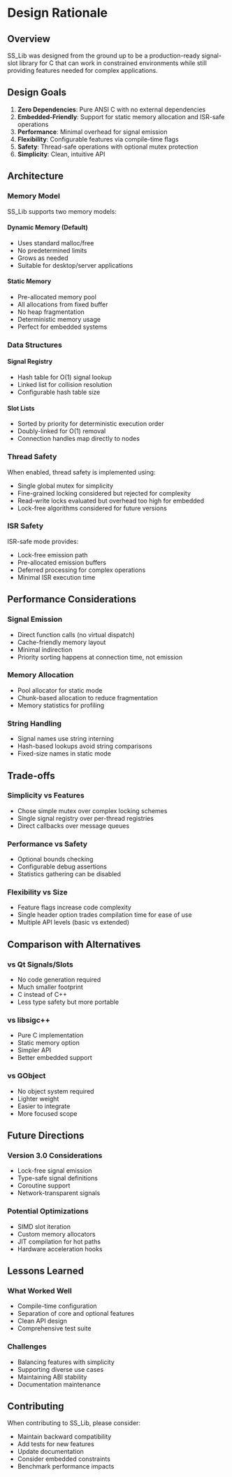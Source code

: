 # Design Rationale

## Overview

SS_Lib was designed from the ground up to be a production-ready signal-slot library for C that can work in constrained environments while still providing features needed for complex applications.

## Design Goals

1. **Zero Dependencies**: Pure ANSI C with no external dependencies
2. **Embedded-Friendly**: Support for static memory allocation and ISR-safe operations
3. **Performance**: Minimal overhead for signal emission
4. **Flexibility**: Configurable features via compile-time flags
5. **Safety**: Thread-safe operations with optional mutex protection
6. **Simplicity**: Clean, intuitive API

## Architecture

### Memory Model

SS_Lib supports two memory models:

#### Dynamic Memory (Default)
- Uses standard malloc/free
- No predetermined limits
- Grows as needed
- Suitable for desktop/server applications

#### Static Memory
- Pre-allocated memory pool
- All allocations from fixed buffer
- No heap fragmentation
- Deterministic memory usage
- Perfect for embedded systems

### Data Structures

#### Signal Registry
- Hash table for O(1) signal lookup
- Linked list for collision resolution
- Configurable hash table size

#### Slot Lists
- Sorted by priority for deterministic execution order
- Doubly-linked for O(1) removal
- Connection handles map directly to nodes

### Thread Safety

When enabled, thread safety is implemented using:
- Single global mutex for simplicity
- Fine-grained locking considered but rejected for complexity
- Read-write locks evaluated but overhead too high for embedded
- Lock-free algorithms considered for future versions

### ISR Safety

ISR-safe mode provides:
- Lock-free emission path
- Pre-allocated emission buffers
- Deferred processing for complex operations
- Minimal ISR execution time

## Performance Considerations

### Signal Emission
- Direct function calls (no virtual dispatch)
- Cache-friendly memory layout
- Minimal indirection
- Priority sorting happens at connection time, not emission

### Memory Allocation
- Pool allocator for static mode
- Chunk-based allocation to reduce fragmentation
- Memory statistics for profiling

### String Handling
- Signal names use string interning
- Hash-based lookups avoid string comparisons
- Fixed-size names in static mode

## Trade-offs

### Simplicity vs Features
- Chose simple mutex over complex locking schemes
- Single signal registry over per-thread registries
- Direct callbacks over message queues

### Performance vs Safety
- Optional bounds checking
- Configurable debug assertions
- Statistics gathering can be disabled

### Flexibility vs Size
- Feature flags increase code complexity
- Single header option trades compilation time for ease of use
- Multiple API levels (basic vs extended)

## Comparison with Alternatives

### vs Qt Signals/Slots
- No code generation required
- Much smaller footprint
- C instead of C++
- Less type safety but more portable

### vs libsigc++
- Pure C implementation
- Static memory option
- Simpler API
- Better embedded support

### vs GObject
- No object system required
- Lighter weight
- Easier to integrate
- More focused scope

## Future Directions

### Version 3.0 Considerations
- Lock-free signal emission
- Type-safe signal definitions
- Coroutine support
- Network-transparent signals

### Potential Optimizations
- SIMD slot iteration
- Custom memory allocators
- JIT compilation for hot paths
- Hardware acceleration hooks

## Lessons Learned

### What Worked Well
- Compile-time configuration
- Separation of core and optional features
- Clean API design
- Comprehensive test suite

### Challenges
- Balancing features with simplicity
- Supporting diverse use cases
- Maintaining ABI stability
- Documentation maintenance

## Contributing

When contributing to SS_Lib, please consider:
- Maintain backward compatibility
- Add tests for new features
- Update documentation
- Consider embedded constraints
- Benchmark performance impacts